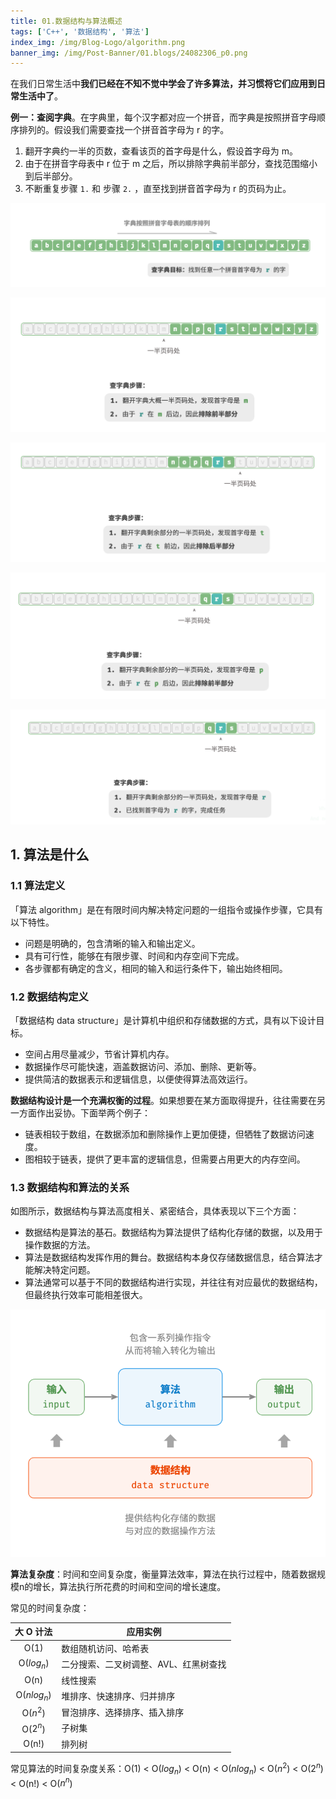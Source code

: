 ```yaml
---
title: 01.数据结构与算法概述
tags: ['C++', '数据结构', '算法']
index_img: /img/Blog-Logo/algorithm.png
banner_img: /img/Post-Banner/01.blogs/24082306_p0.png
---
```


在我们日常生活中**我们已经在不知不觉中学会了许多算法，并习惯将它们应用到日常生活中了**。

**例一：查阅字典**。在字典里，每个汉字都对应一个拼音，而字典是按照拼音字母顺序排列的。假设我们需要查找一个拼音首字母为 r 的字。

1. 翻开字典约一半的页数，查看该页的首字母是什么，假设首字母为 m。
2. 由于在拼音字母表中 r 位于 m 之后，所以排除字典前半部分，查找范围缩小到后半部分。
3. 不断重复步骤 `1.` 和 步骤 `2.` ，直至找到拼音首字母为 r 的页码为止。

![Step - 1](https://raw.githubusercontent.com/Yakumo-Sue/PicGo/main/images202309121047957.png)


![Step - 2](https://raw.githubusercontent.com/Yakumo-Sue/PicGo/main/images202309121048051.png)

![Step - 3](https://raw.githubusercontent.com/Yakumo-Sue/PicGo/main/images202309121048681.png)

![Step - 4](https://raw.githubusercontent.com/Yakumo-Sue/PicGo/main/images202309121049862.png)

![Step - 5](https://raw.githubusercontent.com/Yakumo-Sue/PicGo/main/images202309121049927.png)

## 1. 算法是什么

### 1.1 算法定义

「算法 algorithm」是在有限时间内解决特定问题的一组指令或操作步骤，它具有以下特性。

- 问题是明确的，包含清晰的输入和输出定义。
- 具有可行性，能够在有限步骤、时间和内存空间下完成。
- 各步骤都有确定的含义，相同的输入和运行条件下，输出始终相同。

### 1.2 数据结构定义

「数据结构 data structure」是计算机中组织和存储数据的方式，具有以下设计目标。

- 空间占用尽量减少，节省计算机内存。
- 数据操作尽可能快速，涵盖数据访问、添加、删除、更新等。
- 提供简洁的数据表示和逻辑信息，以便使得算法高效运行。

**数据结构设计是一个充满权衡的过程**。如果想要在某方面取得提升，往往需要在另一方面作出妥协。下面举两个例子：

- 链表相较于数组，在数据添加和删除操作上更加便捷，但牺牲了数据访问速度。
- 图相较于链表，提供了更丰富的逻辑信息，但需要占用更大的内存空间。

### 1.3 数据结构和算法的关系

如图所示，数据结构与算法高度相关、紧密结合，具体表现以下三个方面：

- 数据结构是算法的基石。数据结构为算法提供了结构化存储的数据，以及用于操作数据的方法。
- 算法是数据结构发挥作用的舞台。数据结构本身仅存储数据信息，结合算法才能解决特定问题。
- 算法通常可以基于不同的数据结构进行实现，并往往有对应最优的数据结构，但最终执行效率可能相差很大。

![image.png](https://raw.githubusercontent.com/Yakumo-Sue/PicGo/main/images202309121053506.png)


**算法复杂度**：时间和空间复杂度，衡量算法效率，算法在执行过程中，随着数据规模n的增长，算法执行所花费的时间和空间的增长速度。 

常见的时间复杂度：

| 大 O 计法 | 应用实例 |
| :---: | ---- |
| O(1) | 数组随机访问、哈希表 |
| O($log_n$) | 二分搜索、二叉树调整、AVL、红黑树查找 |
| O(n) | 线性搜索 |
| O($nlog_n$) | 堆排序、快速排序、归并排序 |
| O($n^2$) | 冒泡排序、选择排序、插入排序 |
| O($2^n$) | 子树集 |
| O(n!) | 排列树 |
常见算法的时间复杂度关系：O(1) < O($log_n$) < O(n) < O($nlog_n$) < O($n^2$) < O($2^n$) < O(n!) < O($n^n$)

